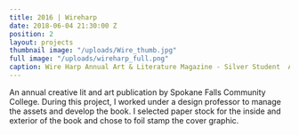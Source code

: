 ```yaml
---
title: 2016 | Wireharp
date: 2018-06-04 21:30:00 Z
position: 2
layout: projects
thumbnail image: "/uploads/Wire_thumb.jpg"
full image: "/uploads/wireharp_full.png"
caption: Wire Harp Annual Art & Literature Magazine - Silver Student  Addy Award
---
```


An annual creative lit and art publication by Spokane Falls Community College. During this project, I worked under a design professor to manage the assets and develop the book. I selected paper stock for the inside and exterior of the book and chose to foil stamp the cover graphic.